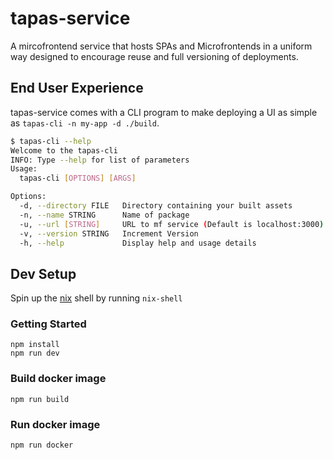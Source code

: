 # tapas-service

A mircofrontend service that hosts SPAs and Microfrontends in a uniform way designed to encourage reuse and full versioning of deployments.

## End User Experience

tapas-service comes with a CLI program to make deploying a UI as simple as `tapas-cli -n my-app -d ./build`.

```bash
$ tapas-cli --help
Welcome to the tapas-cli
INFO: Type --help for list of parameters
Usage:
  tapas-cli [OPTIONS] [ARGS]

Options:
  -d, --directory FILE   Directory containing your built assets
  -n, --name STRING      Name of package
  -u, --url [STRING]     URL to mf service (Default is localhost:3000)
  -v, --version STRING   Increment Version
  -h, --help             Display help and usage details
```

## Dev Setup

Spin up the [nix](https://nixos.org/guides/install-nix.html) shell by running `nix-shell`

### Getting Started

```
npm install
npm run dev
```

### Build docker image

```
npm run build
```

### Run docker image

```
npm run docker
```
